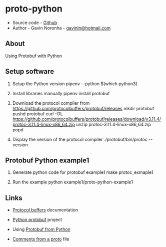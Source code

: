 # proto-python

* Source code - [Github][1]
* Author - Gavin Noronha - <gavinln@hotmail.com>

[1]: https://github.com/gavinln/proto-python

## About

Using Protobuf with Python

## Setup software

1. Setup the Python version
pipenv --python $(which python3)

2. Install libraries manually
pipenv install protobuf

3. Download the protocol compiler from  https://github.com/protocolbuffers/protobuf/releases
mkdir protobuf
pushd protobuf
curl -OL https://github.com/protocolbuffers/protobuf/releases/download/v3.11.4/protoc-3.11.4-linux-x86_64.zip
unzip protoc-3.11.4-linux-x86_64.zip
popd

4. Display the version of the protocol compiler
./protobuf/bin/protoc --version

## Protobuf Python example1

1. Generate python code for protobuf example1
make protoc_exmaple1

2. Run the example
python example1/proto-python-example1

## Links

* [Protocol buffers][1000] documentation

[1000]: https://developers.google.com/protocol-buffers/

* [Python protobuf][1010] project

[1010]: https://github.com/protocolbuffers/protobuf/tree/master/python

* Using [Protobuf from Python][1020]

[1020]: https://developers.google.com/protocol-buffers/docs/pythontutorial

* [Comments from a proto][1030] file

[1030]: https://stackoverflow.com/questions/32742601/reading-comments-from-proto-files-using-a-protocol-buffers-descriptor-object


